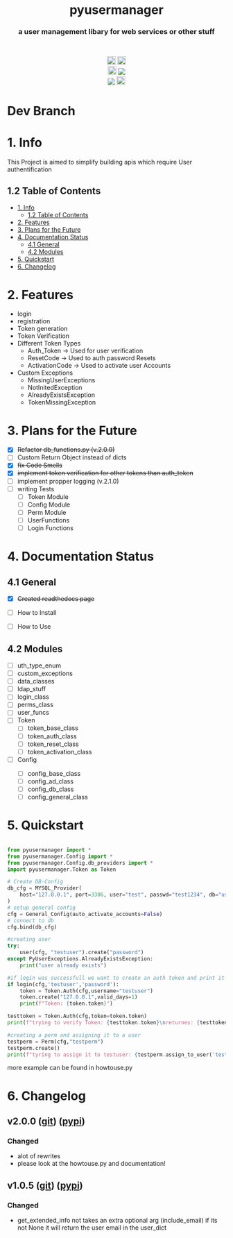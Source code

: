 <h1 align="center">pyusermanager</h1>
<h3 align="center">a user management libary for web services or other stuff</h3>
<br>
<p align="center">
<a href="https://pypi.org/project/pyusermanager/"><img height="20" alt="PyPI version" src="https://img.shields.io/pypi/v/pyusermanager"></a>
<a href="https://pypi.org/project/pyusermanager/"><img height="20" alt="Supported python versions" src="https://img.shields.io/pypi/pyversions/pyusermanager"></a>
<br>
<a href="https://pypi.org/project/black"><img height="20" alt="Black badge" src="https://img.shields.io/badge/code%20style-black-000000.svg"></a>
<a href="https://codeclimate.com/github/Aurvandill137/pyusermanager/maintainability"><img src="https://api.codeclimate.com/v1/badges/97cf369553f228ce3a3c/maintainability" /></a>
<br>
<a href="https://codeclimate.com/github/Aurvandill137/pyusermanager/test_coverage"><img src="https://api.codeclimate.com/v1/badges/97cf369553f228ce3a3c/test_coverage" /></a>
<a href="https://pyusermanager.readthedocs.io/en/latest/"><img height="20" alt="Documentation status" src="https://img.shields.io/badge/documentation-up-00FF00.svg"></a>
</p>

# Dev Branch

# 1. Info

This Project is aimed to simplify building apis which require User authentification

## 1.2 Table of Contents

- [1. Info](#1-info)
  - [1.2 Table of Contents](#12-table-of-contents)
- [2. Features](#2-features)
- [3. Plans for the Future](#3-plans-for-the-future)
- [4. Documentation Status](#4-documentation-status)
  - [4.1 General](#41-general)
  - [4.2 Modules](#42-modules)
- [5. Quickstart](#5-quickstart)
- [6. Changelog](#6-changelog)

# 2. Features

* login
* registration
* Token generation
* Token Verification
* Different Token Types
  * Auth_Token      -> Used for user verification
  * ResetCode       -> Used to auth password Resets
  * ActivationCode  -> Used to activate user Accounts
* Custom Exceptions
  * MissingUserExceptions
  * NotInitedException
  * AlreadyExistsException
  * TokenMissingException

# 3. Plans for the Future

- [x] ~~Refactor db_functions.py (v.2.0.0)~~
- [ ] Custom Return Object instead of dicts
- [x] ~~fix Code Smells~~
- [x] ~~implement token verification for other tokens than auth_token~~
- [ ] implement propper logging (v.2.1.0)
- [ ] writing Tests
    - [ ] Token Module
    - [ ] Config Module
    - [ ] Perm Module
    - [ ] UserFunctions
    - [ ] Login Functions

# 4. Documentation Status

## 4.1 General

- [x] ~~Created readthedocs page~~
- [ ] How to Install
- [ ] How to Use


## 4.2 Modules

- [ ] uth_type_enum
- [ ] custom_exceptions
- [ ] data_classes
- [ ] ldap_stuff
- [ ] login_class
- [ ] perms_class
- [ ] user_funcs
- [ ] Token
     - [ ] token_base_class
     - [ ] token_auth_class
     - [ ] token_reset_class
     - [ ] token_activation_class
- [ ] Config</li>
     - [ ] config_base_class
     - [ ] config_ad_class
     - [ ] config_db_class
     - [ ] config_general_class

# 5. Quickstart

```python

from pyusermanager import *
from pyusermanager.Config import *
from pyusermanager.Config.db_providers import *
import pyusermanager.Token as Token

# Create DB-Config
db_cfg = MYSQL_Provider(
    host="127.0.0.1", port=3306, user="test", passwd="test1234", db="users"
)
# setup general config
cfg = General_Config(auto_activate_accounts=False)
# connect to db
cfg.bind(db_cfg)

#creating user
try:
    user(cfg, "testuser").create("password")
except PyUserExceptions.AlreadyExistsException:
    print("user already exists")

#if login was successfull we want to create an auth token and print it
if login(cfg,'testuser','password'):
    token = Token.Auth(cfg,username="testuser")
    token.create("127.0.0.1",valid_days=1)
    print(f"Token: {token.token}")

testtoken = Token.Auth(cfg,token=token.token)
print(f"trying to verify Token: {testtoken.token}\nreturnes: {testtoken.verify('127.0.0.1')}")

#creating a perm and assigning it to a user
testperm = Perm(cfg,"testperm")
testperm.create()
print(f"tyring to assign it to testuser: {testperm.assign_to_user('testuser')}")


```

more example can be found in howtouse.py


# 6. Changelog

## v2.0.0 ([git](https://github.com/Aurvandill137/pyusermanager/releases/tag/v2.0.0)) ([pypi](https://pypi.org/project/pyusermanager/2.0.0/))

### Changed

* alot of rewrites
* please look at the howtouse.py and documentation!

## v1.0.5 ([git](https://github.com/Aurvandill137/pyusermanager/releases/tag/v1.0.5)) ([pypi](https://pypi.org/project/pyusermanager/1.0.5/))

### Changed

* get_extended_info not takes an extra optional arg (include_email) if its not None it will return the user email in the user_dict
